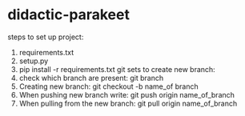 # didactic-parakeet
steps to set up project:
1. requirements.txt
2. setup.py
3. pip install -r requirements.txt
git 
sets to create new branch:
1. check which branch are present:
   git branch
2. Creating new branch:
   git checkout -b name_of branch
3. When pushing new branch write:
   git push origin name_of_branch
4. When pulling from the new branch:
   git pull origin name_of_branch
